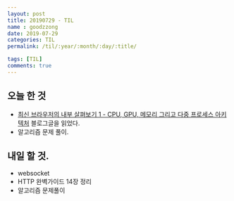 ```yaml
---
layout: post
title: 20190729 - TIL
name : goodzzong
date: 2019-07-29
categories: TIL
permalink: /til/:year/:month/:day/:title/

tags: [TIL]
comments: true
---
```


## 오늘 한 것

- [최신 브라우저의 내부 살펴보기 1 - CPU, GPU, 메모리 그리고 다중 프로세스 아키텍처](https://d2.naver.com/helloworld/2922312?fbclid=IwAR0vN2mYjuYl5AMIlrnBxkT7F_GbTvlecG-nVFO_B2OLrv4TPEMBwQd2TGs) 블로그글을 읽었다.
- 알고리즘 문제 풀이.
  
## 내일 할 것.

- websocket
- HTTP 완벽가이드 14장 정리  
- 알고리즘 문제풀이

